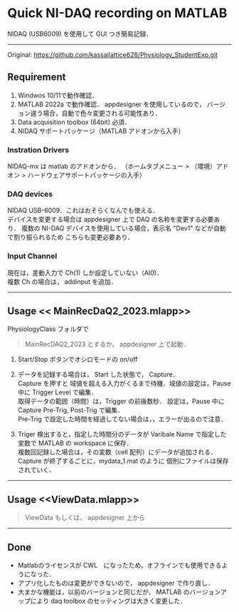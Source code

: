 # Quick NI-DAQ recording on MATLAB
NIDAQ (USB6009) を使用して GUI つき簡易記録．

---
Original: https://github.com/kassailattice628/Physiology_StudentExp.git
## Requirement
1. Windwos 10/11で動作確認．  
2. MATLAB 2022a で動作確認． appdesigner を使用しているので， バージョン違う場合，自動で色々変更される可能性あり．
4. Data acquisition toolbox (64bit) 必須．  
5. NIDAQ サポートパッケージ（MATLAB アドオンから入手）

### Instration Drivers
NIDAQ-mx は matlab のアドオンから．
（ホームタブメニュー > （環境）アドオン > ハードウェアサポートパッケージの入手）  

### DAQ devices
NIDAQ USB-6009．これはおそらくなんでも使える．  
デバイスを変更する場合は appdesigner 上で DAQ の名称を変更する必要あり．
複数の NI-DAQ デバイスを使用している場合，表示名 "Dev1" などが自動で割り振られるため
こちらも変更必要あり．

### Input Channel
現在は，差動入力で Ch(1) しか設定していない（AI0)．  
複数 Ch の場合は， addinput を追加．

---
## Usage << MainRecDaQ2_2023.mlapp>>
PhysiologyClass フォルダで
> MainRecDAQ2_2023
とするか， appdesigner 上で起動．

1. Start/Stop ボタンでオシロモードの on/off

2. データを記録する場合は， Start した状態で， Capture．  
Capture を押すと 域値を超える入力がくるまで待機．域値の設定は，Pause 中に Trigger Level で編集．  
取得データの範囲（時間）は，Trigger の前後数秒． 設定は，Pause 中に Capture Pre-Trig, Post-Trig で編集．  
Pre-Trig で設定した時間を経過してない場合は，，エラーが出るので注意．

3. Triger 検出すると，指定した時間分のデータが Varibale Name で指定した 変数で MATLAB の workspace に保存．  
複数回記録した場合は，その変数（cell 配列）にデータが追加される． Capture が終了するごとに，mydata_1.mat のように
個別にファイルは保存されていく． 
---
## Usage <<ViewData.mlapp>>
> ViewData
もしくは， appdesigner 上から

---
## Done
- Matlabのライセンスが CWL　になったため，オフラインでも使用できるようになった．
- アプリ化したものは変更ができないので， appdesigner で作り直し．
- 大まかな機能は，以前のバージョンと同じだが， MATLAB のバージョンアップにより daq toolbox のセッティングは大きく変更した．

